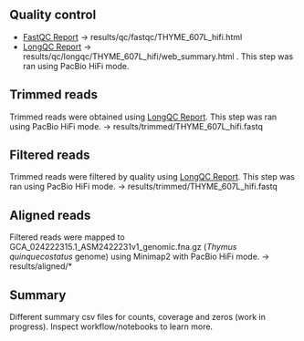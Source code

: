 ## Quality control

- [FastQC Report](results/qc/fastqc/THYME_607L_hifi.html) -> results/qc/fastqc/THYME_607L_hifi.html
- [LongQC Report](https://github.com/yfukasawa/LongQC) -> results/qc/longqc/THYME_607L_hifi/web_summary.html . This step was ran using PacBio HiFi mode. 

## Trimmed reads

Trimmed reads were obtained using [LongQC Report](https://github.com/yfukasawa/LongQC). This step was ran using PacBio HiFi mode. -> results/trimmed/THYME_607L_hifi.fastq

## Filtered reads

Trimmed reads were filtered by quality using [LongQC Report](https://github.com/yfukasawa/LongQC). This step was ran using PacBio HiFi mode. -> results/trimmed/THYME_607L_hifi.fastq

## Aligned reads

Filtered reads were mapped to GCA_024222315.1_ASM2422231v1_genomic.fna.gz (*Thymus quinquecostatus* genome) using Minimap2 with PacBio HiFi mode. -> results/aligned/*

## Summary

Different summary csv files for counts, coverage and zeros (work in progress). Inspect workflow/notebooks to learn more. 